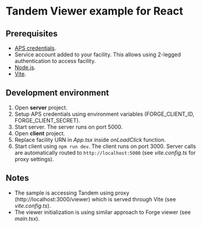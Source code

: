 # Tandem Viewer example for React
## Prerequisites
- [APS credentials](https://aps.autodesk.com/myapps/).
- Service account added to your facility. This allows using 2-legged authentication to access facility.
- [Node.js](https://nodejs.org/).
- [Vite](https://vitejs.dev/).

## Development environment
1. Open **server** project.
2. Setup APS credentials using environment variables (FORGE_CLIENT_ID, FORGE_CLIENT_SECRET).
3. Start server. The server runs on port 5000.
4. Open **client** project.
5. Replace facility URN in *App.tsx* inside *onLoadClick* function.
6. Start client using `npm run dev`. The client runs on port 3000. Server calls are automatically routed to `http://localhost:5000` (see *vite.config.ts* for proxy settings).

## Notes
- The sample is accessing Tandem using proxy (http://localhost:3000/viewer) which is served through Vite (see *vite.config.ts*).
- The viewer initialization is using similar approach to Forge viewer (see *main.tsx*).
